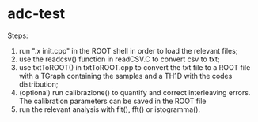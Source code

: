 # adc-test
Steps:
1) run ".x init.cpp" in the ROOT shell in order to load the relevant files;
2) use the readcsv() function in readCSV.C to convert csv to txt; 
3) use txtToROOT() in txtToROOT.cpp to convert the txt file to a ROOT file with a TGraph containing the samples and a TH1D with the codes distribution;
4) (optional) run calibrazione() to quantify and correct interleaving errors. The calibration parameters can be saved in the ROOT file
4) run the relevant analysis with fit(), fft() or istogramma().
